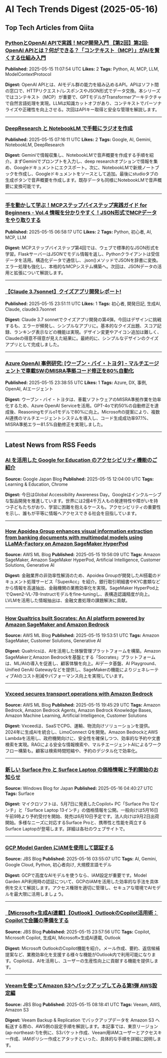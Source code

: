 # AI Tech Trends Digest (2025-05-16)


## Top Tech Articles from Qiita


### [PythonとOpenAI APIで実践！MCP開発入門 【第2回】第2回: OpenAI APIとは？何ができる？「コンテキスト（MCP）」がAIを賢くする仕組み入門](https://qiita.com/QueryPie/items/049630c655f00df0ef2e)
**Published:** 2025-05-15 11:07:54 UTC
**Likes:** 2
**Tags:** Python, AI, MCP, LLM, ModelContextProtocol

**Digest:**
OpenAI APIとは、AIモデル群の能力を組み込めるAPI。APIはソフト間の窓口で、HTTPリクエスト/レスポンスやJSON形式でデータ交換。本シリーズではコンテキスト（MCP）が重要で、GPTモデルがTransformerアーキテクチャで自然言語処理を実現。LLMは知識カットオフがあり、コンテキストでパーソナライズや正確性を向上させる。次回はAPIキー取得と安全な管理を解説します。

---

### [DeepResearch と NotebookLM で手軽にラジオを作成](https://qiita.com/yoshida-hikaru/items/e6070f6fabed063656a4)
**Published:** 2025-05-15 07:16:11 UTC
**Likes:** 2
**Tags:** Google, AI, Gemini, NotebookLM, DeepResearch

**Digest:**
Geminiで情報収集し、NotebookLMで音声概要を作成する手順を紹介。まずGeminiでプロンプトを入力し、deep researchオプションで情報を集め、Googleドキュメントにエクスポート。次に、NotebookLMで新規ノートブックを作成し、Googleドキュメントをソースとして追加。最後にstudioタブの生成ボタンで音声概要を作成します。既存データも同様にNotebookLMで音声概要に変換可能です。

---

### [手を動かして学ぶ！MCPステップバイステップ実践ガイド for Beginners - Vol.4 情報を分かりやすく！JSON形式でMCPデータをやり取りする](https://qiita.com/QueryPie/items/4e3b30176b1522e107df)
**Published:** 2025-05-15 06:58:17 UTC
**Likes:** 2
**Tags:** Python, 初心者, AI, MCP, LLM

**Digest:**
MCPステップバイステップ第4回では、ウェブで標準的なJSON形式を学習。FlaskサーバーはJSONでモデル情報を返し、Pythonクライアントは受信データを活用。構造化データで通信し、.json()メソッドでJSONを辞書に変換。エラー処理も強化し、本格的なMCPシステム構築へ。次回は、JSONデータの活用と拡張について解説します。

---

### [【Claude 3.7sonnet】クイズアプリ開発レポート!](https://qiita.com/shimizu_432/items/404ce15be58b4e5606ba)
**Published:** 2025-05-15 23:51:11 UTC
**Likes:** 1
**Tags:** 初心者, 開発日記, 生成AI, Claude, claude3.7sonnet

**Digest:**
Claude 3.7 sonnetでクイズアプリ開発の第4弾。今回はデザインに挑戦するも、エラーが頻発し、シンプルなアプリに。基本的なクイズ出題、スコア記録、ランキング表示などの機能は実現。デザイン変更やアイコン追加は難しく、Claudeの得意不得意が見えた結果に。最終的に、シンプルなデザインのクイズアプリとして完成しました。

---

### [Azure OpenAI 事例研究: [ウーブン・バイ・トヨタ] - マルチエージェントで車載SWのMISRA準拠コード修正を80%自動化](https://qiita.com/RepKuririn/items/f80666ea57e374296a57)
**Published:** 2025-05-15 23:38:55 UTC
**Likes:** 1
**Tags:** Azure, DX, 事例, OpenAI, AIエージェント

**Digest:**
ウーブン・バイ・トヨタは、車載ソフトウェアのMISRA準拠作業を効率化するため、Azure OpenAI Serviceを活用。GPT-4oで約50%の自動修正を達成後、Reasoningモデルo1モデルで80%に向上。Microsoftの提案により、複数AI連携のマルチエージェントシステムを導入し、コード生成成功率97.1%、MISRA準拠エラー81.5%自動修正を実現しました。

---

## Latest News from RSS Feeds


### [AI を活用した Google for Education のアクセシビリティ機能のご紹介](https://blog.google/intl/ja-jp/company-news/outreach-initiatives/ai-google-for-education/)
**Source:** Google Japan Blog
**Published:** 2025-05-15 12:04:00 UTC
**Tags:** Learning & Education, Chrome

**Digest:**
今日はGlobal Accessibility Awareness Day。Googleはインクルーシブな製品開発を推進しています。世界には2億4千万人もの発達特性や障がいを持つ子どもたちがおり、学習に困難を抱えるケースも。アクセシビリティの重要性を示し、誰もが平等に情報へアクセスできる社会を目指しています。

---

### [How Apoidea Group enhances visual information extraction from banking documents with multimodal models using LLaMA-Factory on Amazon SageMaker HyperPod](https://aws.amazon.com/blogs/machine-learning/how-apoidea-group-enhances-visual-information-extraction-from-banking-documents-with-multimodal-models-using-llama-factory-on-amazon-sagemaker-hyperpod/)
**Source:** AWS ML Blog
**Published:** 2025-05-15 19:56:09 UTC
**Tags:** Amazon SageMaker, Amazon SageMaker HyperPod, Artificial Intelligence, Customer Solutions, Generative AI

**Digest:**
金融業界の非効率性解消のため、Apoidea Groupが開発したAI搭載のドキュメント処理サービス「SuperAcc」を紹介。銀行取引明細書やKYC書類などから情報を高速抽出、金融機関の業務効率化を実現。SageMaker HyperPod上でQwen2-VL-7B-Instructモデルをfine-tuningし、表構造認識精度が向上。LVLMを活用した情報抽出は、金融文書処理の課題解決に貢献。

---

### [How Qualtrics built Socrates: An AI platform powered by Amazon SageMaker and Amazon Bedrock](https://aws.amazon.com/blogs/machine-learning/how-qualtrics-built-socrates-an-ai-platform-powered-by-amazon-sagemaker-and-amazon-bedrock/)
**Source:** AWS ML Blog
**Published:** 2025-05-15 19:53:51 UTC
**Tags:** Amazon SageMaker, Customer Solutions, Generative AI

**Digest:**
Qualtricsは、AIを活用した体験管理プラットフォームを構築。Amazon SageMakerとAmazon Bedrockを基盤とする「Socrates」プラットフォームは、ML/AIの導入を促進し、顧客体験を向上。AIデータ基盤、AI Playground、Unified GenAI Gatewayなどを提供し、SageMakerの機能によりジェネレーティブAIのコスト削減やパフォーマンス向上を実現しています。

---

### [Vxceed secures transport operations with Amazon Bedrock](https://aws.amazon.com/blogs/machine-learning/vxceed-secures-transport-operations-with-amazon-bedrock/)
**Source:** AWS ML Blog
**Published:** 2025-05-15 19:45:29 UTC
**Tags:** Amazon Bedrock, Amazon Bedrock Agents, Amazon Bedrock Knowledge Bases, Amazon Machine Learning, Artificial Intelligence, Customer Solutions

**Digest:**
Vxceedは、SaaSでCPG、運輸、物流向けソリューションを提供。2024年に生成AIを統合し、LimoConnect Qを開発。Amazon BedrockとAWS Lambdaを活用し、政府機関向けに、安全性を確保しつつ、効率的な予約や文書検索を実現。RAGによる安全な情報検索や、マルチエージェントAIによるワークフロー構築も。顧客は検索時間短縮や、予約のデジタル化で効率化。

---

### [新しい Surface Pro と Surface Laptop の価格情報と予約開始のお知らせ](https://blogs.windows.com/japan/2025/05/16/new-surface-pro-and-surface-laptop-pricing-information-and-pre-orders-now-available/)
**Source:** Windows Blog for Japan
**Published:** 2025-05-16 04:40:27 UTC
**Tags:** Surface

**Digest:**
マイクロソフトは、5月7日に発表したCopilot+ PC「Surface Pro 12インチ」と「Surface Laptop 13インチ」の価格情報を公開。一般向けは5月16日午前9時より予約受付を開始、発売は6月10日予定です。法人向けは9月2日出荷開始。多様なニーズに対応するSurface Proと、携帯性と性能を両立するSurface Laptopが登場します。詳細は各社のウェブサイトで。

---

### [GCP Model Garden にIAMを使用して認証する](https://blog.jbs.co.jp/entry/2025/05/16/125507)
**Source:** JBS Blog
**Published:** 2025-05-16 03:55:07 UTC
**Tags:** AI, Gemini, Google Cloud, Python, 初心者向け, 大規模言語モデル

**Digest:**
GCPで高度なAIモデルを使うなら、IAM設定が重要です。Model Garden API利用時の認証について、GCPのIAMを活用した効率的な手法を具体例を交えて解説します。アクセス権限を適切に管理し、セキュアな環境でAIモデルを最大限に活用しましょう。

---

### [【Microsoft×生成AI連載】【Outlook】OutlookのCopilot活用術：Copilotで会議の準備をする](https://blog.jbs.co.jp/entry/2025/05/16/085756)
**Source:** JBS Blog
**Published:** 2025-05-15 23:57:56 UTC
**Tags:** Copilot, Microsoft Copilot, 生成AI, Microsoft×生成AI連載, Outlook

**Digest:**
Microsoft OutlookのCopilot機能を紹介。メール作成、要約、返信候補提案など、業務効率化を支援する様々な機能がOutlook内で利用可能になります。Copilotは、AIを活用し、ユーザーの生産性向上に貢献する機能を提供します。

---

### [Veeamを使ってAmazon S3へバックアップしてみる第1弾 AWS設定編](https://blog.jbs.co.jp/entry/2025/05/15/171841)
**Source:** JBS Blog
**Published:** 2025-05-15 08:18:41 UTC
**Tags:** Veeam, AWS, Amazon S3

**Digest:**
Veeam Backup & Replication でバックアップデータを Amazon S3 へ転送する際の、AWS側の設定手順を解説します。本記事では、東京リージョン(ap-northeast-1)を例に、S3バケット作成、Veeam用IAMユーザーとアクセスキー作成、IAMポリシー作成とアタッチといった、具体的な手順を詳細に説明します。

---